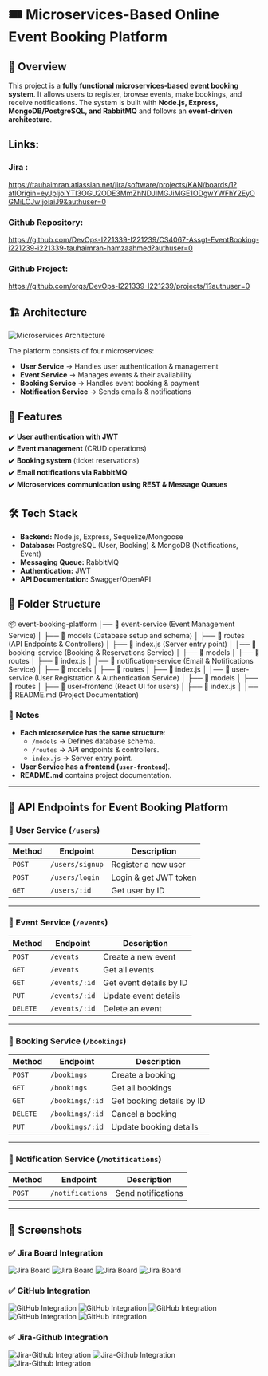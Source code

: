 # 🎟️ Microservices-Based Online Event Booking Platform  

## 📌 Overview  
This project is a **fully functional microservices-based event booking system**. It allows users to register, browse events, make bookings, and receive notifications. The system is built with **Node.js, Express, MongoDB/PostgreSQL, and RabbitMQ** and follows an **event-driven architecture**.

## Links:
### Jira : 
https://tauhaimran.atlassian.net/jira/software/projects/KAN/boards/1?atlOrigin=eyJpIjoiYTI3OGU2ODE3MmZhNDJlMGJiMGE1ODgwYWFhY2EyOGMiLCJwIjoiaiJ9&authuser=0 
### Github Repository:
https://github.com/DevOps-I221339-I221239/CS4067-Assgt-EventBooking-i221239-i221339-tauhaimran-hamzaahmed?authuser=0 
### Github Project:
https://github.com/orgs/DevOps-I221339-I221239/projects/1?authuser=0 



## 🏗️ Architecture  
![Microservices Architecture](./docs/architecture-diagram.png)  

The platform consists of four microservices:
- **User Service** → Handles user authentication & management  
- **Event Service** → Manages events & their availability  
- **Booking Service** → Handles event booking & payment  
- **Notification Service** → Sends emails & notifications  

## 🚀 Features  
✔️ **User authentication with JWT**  
✔️ **Event management** (CRUD operations)  
✔️ **Booking system** (ticket reservations)  
✔️ **Email notifications via RabbitMQ**  
✔️ **Microservices communication using REST & Message Queues**  

## 🛠️ Tech Stack  
- **Backend:** Node.js, Express, Sequelize/Mongoose  
- **Database:** PostgreSQL (User, Booking) & MongoDB (Notifications, Event)  
- **Messaging Queue:** RabbitMQ  
- **Authentication:** JWT  
- **API Documentation:** Swagger/OpenAPI  

## 📂 Folder Structure  
📦 event-booking-platform
│── 📁 event-service (Event Management Service)
│ ├── 📁 models (Database setup and schema)
│ ├── 📁 routes (API Endpoints & Controllers)
│ ├── 📄 index.js (Server entry point)
│
│── 📁 booking-service (Booking & Reservations Service)
│ ├── 📁 models
│ ├── 📁 routes
│ ├── 📄 index.js
│
│── 📁 notification-service (Email & Notifications Service)
│ ├── 📁 models
│ ├── 📁 routes
│ ├── 📄 index.js
│
│── 📁 user-service (User Registration & Authentication Service)
│ ├── 📁 models
│ ├── 📁 routes
│ ├── 📁 user-frontend (React UI for users)
│ ├── 📄 index.js
│
│── 📄 README.md (Project Documentation)


### **📌 Notes**
- **Each microservice has the same structure**:  
  - `/models` → Defines database schema.  
  - `/routes` → API endpoints & controllers.  
  - `index.js` → Server entry point.  
- **User Service has a frontend (`user-frontend`)**.  
- **README.md** contains project documentation.  

---
## 📜 API Endpoints for Event Booking Platform

### **🔹 User Service (`/users`)**  
| Method | Endpoint | Description |
|--------|----------|-------------|
| `POST` | `/users/signup` | Register a new user |
| `POST` | `/users/login` | Login & get JWT token |
| `GET`  | `/users/:id` | Get user by ID |

---

### **🔹 Event Service (`/events`)**  
| Method | Endpoint | Description |
|--------|----------|-------------|
| `POST` | `/events` | Create a new event |
| `GET`  | `/events` | Get all events |
| `GET`  | `/events/:id` | Get event details by ID |
| `PUT`  | `/events/:id` | Update event details |
| `DELETE` | `/events/:id` | Delete an event |

---

### **🔹 Booking Service (`/bookings`)**  
| Method | Endpoint | Description |
|--------|----------|-------------|
| `POST` | `/bookings` | Create a booking |
| `GET`  | `/bookings` | Get all bookings |
| `GET`  | `/bookings/:id` | Get booking details by ID |
| `DELETE`  | `/bookings/:id` | Cancel a booking |
| `PUT`  | `/bookings/:id` | Update booking details |

---

### **🔹 Notification Service (`/notifications`)**  
| Method | Endpoint | Description |
|--------|----------|-------------|
| `POST` | `/notifications` | Send notifications |

---

## 📸 Screenshots

### ✅ Jira Board Integration
![Jira Board](docs/jira1.jpg)
![Jira Board](docs/jira2.jpg)
![Jira Board](docs/jira3.jpg)
![Jira Board](docs/jira4.jpg)

### ✅ GitHub Integration
![GitHub Integration](docs/githubproject.jpg)
![GitHub Integration](docs/githubproject1.jpg)
![GitHub Integration](docs/githubproject2.jpg)
![GitHub Integration](docs/githubproject4.jpg)
![GitHub Integration](docs/githubproject3.jpg)

### ✅ Jira-Github Integration
![Jira-Github Integration](docs/jira_github_integration1.jpg)
![Jira-Github Integration](docs/jira_github_integration2.jpg)
![Jira-Github Integration](docs/jira_github_integration3.jpg)


